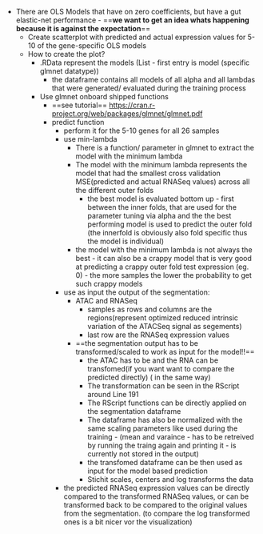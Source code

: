 * There are OLS Models that have on zero coefficients, but have a gut elastic-net performance - ==**we want to get an idea whats happening because it is against the expectation**==
	* Create scatterplot with predicted and actual expression values for 5-10 of the gene-specific OLS models
	* How to create the plot?
		* .RData represent the models (List - first entry is model (specific glmnet datatype))
			* the dataframe contains all models of all alpha and all lambdas that were generated/ evaluated during the training process
		* Use glmnet onboard shipped functions 
			- ==see tutorial== https://cran.r-project.org/web/packages/glmnet/glmnet.pdf
			* predict function
				* perform it for the 5-10 genes for all 26 samples
				* use min-lambda
					* There is a function/ parameter in glmnet to extract the model with the minimum lambda
					* The model with the minimum lambda represents the model that had the smallest cross validation MSE(predicted and actual RNASeq values) across all the different outer folds
						* the best model is evaluated bottom up - first between the inner folds, that are used for the parameter tuning via alpha and the the best performing model is used to predict the outer fold (the innerfold is obviously also fold specific thus the model is individual)
					* the model with the minimum lambda is not always the best - it can also be a crappy model that is very good at predicting a crappy outer fold test expression (eg. 0) - the more samples the lower the probability to get such crappy models
				* use as input the output of the segmentation: 
					* ATAC and RNASeq
						* samples as rows and columns are the regions(represent  optimized reduced intrinsic variation of the ATACSeq signal as segements)
						* last row are the RNASeq expression values
					* ==the segmentation output has to be transformed/scaled to work as input for the model!!==
						* the ATAC has to be and  the RNA can be transfomed(if you want want to compare the predicted directly) ( in the same way)
						* The transformation can be seen in the RScript around Line 191
						* The RScript functions can be directly applied on the segmentation dataframe
						* The dataframe has also be normalized with the same scaling parameters like used during the training - (mean and varaince - has to be retreived by running the traing again and printing it - is currently not stored in the output)
						* the transfomed dataframe can be then used as input for the model based prediction
						* Stichit scales, centers and log transforms the data
				* the predicted RNASeq expression values can be directly compared to the transformed RNASeq values, or can be transformed back to be compared to the original values from the segmentation. (to compare the log transformed ones is a bit nicer vor the visualization)